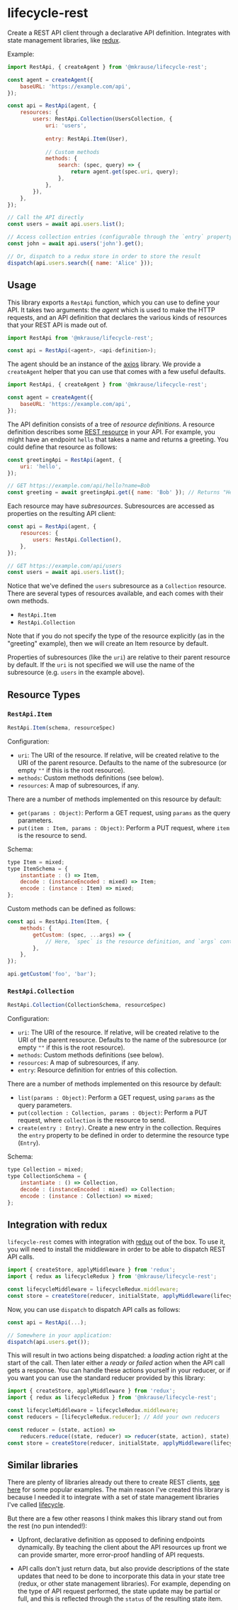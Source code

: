 
# lifecycle-rest

Create a REST API client through a declarative API definition. Integrates with state management libraries, like [redux](https://redux.js.org).

Example:

```js
import RestApi, { createAgent } from '@mkrause/lifecycle-rest';

const agent = createAgent({
    baseURL: 'https://example.com/api',
});

const api = RestApi(agent, {
    resources: {
        users: RestApi.Collection(UsersCollection, {
            uri: 'users',
            
            entry: RestApi.Item(User),
            
            // Custom methods
            methods: {
                search: (spec, query) => {
                    return agent.get(spec.uri, query);
                },
            },
        }),
    },
});

// Call the API directly
const users = await api.users.list();

// Access collection entries (configurable through the `entry` property)
const john = await api.users('john').get();

// Or, dispatch to a redux store in order to store the result
dispatch(api.users.search({ name: 'Alice' }));
```


## Usage

This library exports a `RestApi` function, which you can use to define your API. It takes two arguments: the *agent* which is used to make the HTTP requests, and an API definition that declares the various kinds of resources that your REST API is made out of.

```js
import RestApi from '@mkrause/lifecycle-rest';

const api = RestApi(<agent>, <api-definition>);
```

The agent should be an instance of the [axios](https://github.com/axios/axios) library. We provide a `createAgent` helper that you can use that comes with a few useful defaults.

```js
import RestApi, { createAgent } from '@mkrause/lifecycle-rest';

const agent = createAgent({
    baseURL: 'https://example.com/api',
});
```

The API definition consists of a tree of *resource definitions*. A resource definition describes some [REST resource](https://stackoverflow.com/questions/10799198/what-are-rest-resources) in your API. For example, you might have an endpoint `hello` that takes a name and returns a greeting. You could define that resource as follows:

```js
const greetingApi = RestApi(agent, {
    uri: 'hello',
});

// GET https://example.com/api/hello?name=Bob
const greeting = await greetingApi.get({ name: 'Bob' }); // Returns "Hello Bob!"
```

Each resource may have *subresources*. Subresources are accessed as properties on the resulting API client:

```js
const api = RestApi(agent, {
    resources: {
        users: RestApi.Collection(),
    },
});

// GET https://example.com/api/users
const users = await api.users.list();
```

Notice that we've defined the `users` subresource as a `Collection` resource. There are several types of resources available, and each comes with their own methods.

  * `RestApi.Item`
  * `RestApi.Collection`

Note that if you do not specify the type of the resource explicitly (as in the "greeting" example), then we will create an Item resource by default.

Properties of subresources (like the `uri`) are relative to their parent resource by default. If the `uri` is not specified we will use the name of the subresource (e.g. `users` in the example above).


## Resource Types

### `RestApi.Item`

```js
RestApi.Item(schema, resourceSpec)
```

Configuration:

  * `uri`: The URI of the resource. If relative, will be created relative to the URI of the parent resource. Defaults to the name of the subresource (or empty `""` if this is the root resource).
  * `methods`: Custom methods definitions (see below).
  * `resources`: A map of subresources, if any.

There are a number of methods implemented on this resource by default:

  * `get(params : Object)`: Perform a GET request, using `params` as the query parameters.
  * `put(item : Item, params : Object)`: Perform a PUT request, where `item` is the resource to send.

Schema:

```js
type Item = mixed;
type ItemSchema = {
    instantiate : () => Item,
    decode : (instanceEncoded : mixed) => Item;
    encode : (instance : Item) => mixed;
};
```

Custom methods can be defined as follows:

```js
const api = RestApi.Item(Item, {
    methods: {
        getCustom: (spec, ...args) => {
            // Here, `spec` is the resource definition, and `args` contains any remaining arguments
        },
    },
});

api.getCustom('foo', 'bar');
```


### `RestApi.Collection`

```js
RestApi.Collection(CollectionSchema, resourceSpec)
```

Configuration:

  * `uri`: The URI of the resource. If relative, will be created relative to the URI of the parent resource. Defaults to the name of the subresource (or empty `""` if this is the root resource).
  * `methods`: Custom methods definitions (see below).
  * `resources`: A map of subresources, if any.
  * `entry`: Resource definition for entries of this collection.

There are a number of methods implemented on this resource by default:

  * `list(params : Object)`: Perform a GET request, using `params` as the query parameters.
  * `put(collection : Collection, params : Object)`: Perform a PUT request, where `collection` is the resource to send.
  * `create(entry : Entry)`. Create a new entry in the collection. Requires the `entry` property to be defined in order to determine the resource type (`Entry`).


Schema:

```js
type Collection = mixed;
type CollectionSchema = {
    instantiate : () => Collection,
    decode : (instanceEncoded : mixed) => Collection;
    encode : (instance : Collection) => mixed;
};
```


## Integration with redux

`lifecycle-rest` comes with integration with [redux](https://redux.js.org) out of the box. To use it, you will need to install the middleware in order to be able to dispatch REST API calls.

```js
import { createStore, applyMiddleware } from 'redux';
import { redux as lifecycleRedux } from '@mkrause/lifecycle-rest';

const lifecycleMiddleware = lifecycleRedux.middleware;
const store = createStore(reducer, initialState, applyMiddleware(lifecycleMiddleware));
```

Now, you can use `dispatch` to dispatch API calls as follows:

```js
const api = RestApi(...);

// Somewhere in your application:
dispatch(api.users.get());
```

This will result in two actions being dispatched: a *loading* action right at the start of the call. Then later either a *ready* or *failed* action when the API call gets a response. You can handle these actions yourself in your reducer, or if you want you can use the standard reducer provided by this library:

```js
import { createStore, applyMiddleware } from 'redux';
import { redux as lifecycleRedux } from '@mkrause/lifecycle-rest';

const lifecycleMiddleware = lifecycleRedux.middleware;
const reducers = [lifecycleRedux.reducer]; // Add your own reducers

const reducer = (state, action) =>
    reducers.reduce((state, reducer) => reducer(state, action), state);
const store = createStore(reducer, initialState, applyMiddleware(lifecycleMiddleware));
```


## Similar libraries

There are plenty of libraries already out there to create REST clients, [see here](https://github.com/marmelab/awesome-rest#javascript-clients) for some popular examples. The main reason I've created this library is because I needed it to integrate with a set of state management libraries I've called [lifecycle](https://github.com/mkrause/lifecycle-loader).

But there are a few other reasons I think makes this library stand out from the rest (no pun intended!):

* Upfront, declarative definition as opposed to defining endpoints dynamically. By teaching the client about the API resources up front we can provide smarter, more error-proof handling of API requests.

* API calls don't just return data, but also provide descriptions of the state updates that need to be done to incorporate this data in your state tree (redux, or other state management libraries). For example, depending on the type of API request performed, the state update may be partial or full, and this is reflected through the `status` of the resulting state item.
